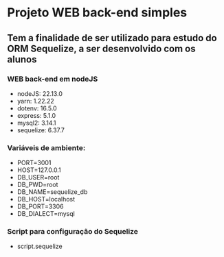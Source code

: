 # Projeto WEB back-end simples
## Tem a finalidade de ser utilizado para estudo do ORM Sequelize, a ser desenvolvido com os alunos

### WEB back-end em nodeJS 
- nodeJS: 22.13.0
- yarn: 1.22.22
- dotenv: 16.5.0
- express: 5.1.0
- mysql2: 3.14.1
- sequelize: 6.37.7

### Variáveis de ambiente:
- PORT=3001
- HOST=127.0.0.1
- DB_USER=root
- DB_PWD=root
- DB_NAME=sequelize_db
- DB_HOST=localhost
- DB_PORT=3306
- DB_DIALECT=mysql

### Script para configuração do Sequelize
- script.sequelize

